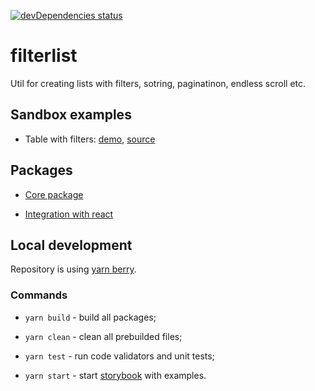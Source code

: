[![devDependencies status](https://david-dm.org/vtaits/filterlist/dev-status.svg)](https://david-dm.org/vtaits/filterlist?type=dev)

# filterlist

Util for creating lists with filters, sotring, paginatinon, endless scroll etc.

## Sandbox examples

- Table with filters: [demo](https://kto5e.csb.app/), [source](https://codesandbox.io/s/example-kto5e)

## Packages

- [Core package](https://github.com/vtaits/filterlist/tree/master/packages/filterlist)

- [Integration with react](https://github.com/vtaits/filterlist/tree/master/packages/react-filterlist)

## Local development

Repository is using [yarn berry](https://yarnpkg.com/getting-started).

### Commands

- `yarn build` - build all packages;

- `yarn clean` - clean all prebuilded files;

- `yarn test` - run code validators and unit tests;

- `yarn start` - start [storybook](https://storybook.js.org/) with examples.
